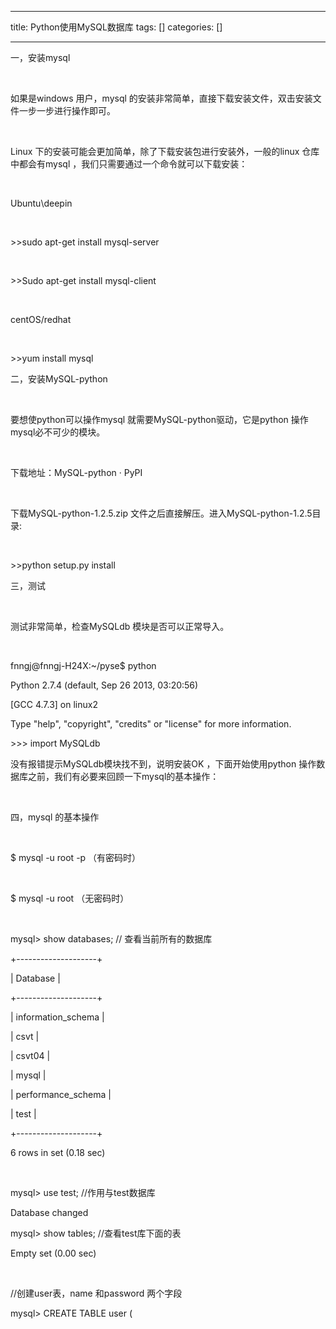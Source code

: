 
--- 
title:  Python使用MySQL数据库 
tags: []
categories: [] 

---
一，安装mysql

 

如果是windows 用户，mysql 的安装非常简单，直接下载安装文件，双击安装文件一步一步进行操作即可。

 

Linux 下的安装可能会更加简单，除了下载安装包进行安装外，一般的linux 仓库中都会有mysql ，我们只需要通过一个命令就可以下载安装：

 

Ubuntu\deepin

 

&gt;&gt;sudo apt-get install mysql-server 

 

&gt;&gt;Sudo apt-get install mysql-client

 

centOS/redhat

 

&gt;&gt;yum install mysql

二，安装MySQL-python

 

要想使python可以操作mysql 就需要MySQL-python驱动，它是python 操作mysql必不可少的模块。

 

下载地址：MySQL-python · PyPI

 

下载MySQL-python-1.2.5.zip 文件之后直接解压。进入MySQL-python-1.2.5目录:

 

&gt;&gt;python setup.py install

三，测试

 

测试非常简单，检查MySQLdb 模块是否可以正常导入。

 

fnngj@fnngj-H24X:~/pyse$ python 

Python 2.7.4 (default, Sep 26 2013, 03:20:56) 

[GCC 4.7.3] on linux2

Type "help", "copyright", "credits" or "license" for more information.

&gt;&gt;&gt; import MySQLdb

没有报错提示MySQLdb模块找不到，说明安装OK ，下面开始使用python 操作数据库之前，我们有必要来回顾一下mysql的基本操作：

 

四，mysql 的基本操作

 

$ mysql -u root -p （有密码时）

 

$ mysql -u root （无密码时）

 

mysql&gt; show databases; // 查看当前所有的数据库

+--------------------+

| Database |

+--------------------+

| information_schema |

| csvt |

| csvt04 |

| mysql |

| performance_schema |

| test |

+--------------------+

6 rows in set (0.18 sec)

 

mysql&gt; use test; //作用与test数据库

Database changed

mysql&gt; show tables; //查看test库下面的表

Empty set (0.00 sec)

 

//创建user表，name 和password 两个字段

mysql&gt; CREATE TABLE user (
